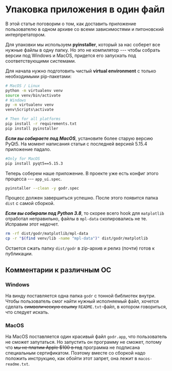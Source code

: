 # Упаковка приложения в один файл

В этой статье поговорим о том, как доставить приложение пользователю
в одном архиве со всеми зависимостями и питоновский интерпретатором.

Для упаковки мы используем **pyinstaller**, который за нас соберет
все нужные файлы в одну папку. Но это не компилятор --- чтобы собрать
версии под Windows и MacOS, придется его запускать под соответствующими
системами.

Для начала нужно подготовить чистый **virtual environment** с только
необходимыми pip-пакетами:

```bash
# MacOS / Linux
python -m virtualenv venv
source venv/bin/activate
# Windows
py -m virtualenv venv
venv\Scripts\activate

# Then for all platforms
pip install -r requirements.txt
pip install pyinstaller
```

***Если вы собираете под MacOS***, установите более старую версию PyQt5.
На момент написания статьи с последней версией 5.15.4 приложение
падало.

```bash
#Only for MacOS
pip install pyqt5==5.15.3
```

Теперь соберем наше приложение. В проекте уже есть конфиг этого
процесса --- `app_ui.spec`.

```bash
pyinstaller --clean -y godr.spec
```

Процесс должен завершиться успешно. После этого появится папка `dist` с
самой сборкой. 

***Если вы собирали под Python 3.8***, то скорее всего hook для 
`matplotlib` отработал неправильно, файлы в `mpl-data` скопировались
не те. Исправим этот недочет.

```bash
rm -rf dist/godr/matplotlib/mpl-data
cp -r "$(find venv/lib -name "mpl-data")" dist/godr/matplotlib
```

Остается сжать папку `dist/godr` в zip-архив и релиз (почти) готов к
публикации.

## Комментарии к различным ОС

### Windows

На винду поставляется одна папка `godr` с тонной библиотек внутри.
Чтобы пользователь смог найти нужный исполняемый файл, хочется сделать
~~символическую ссылку~~ `README.txt`-файл, в котором говориться, что
следует искать.

### MacOS

На MacOS поставляется один красивый файл `godr.app`, что пользователь
не сможет запутаться. Но запустить он программу не сможет, потому что
~~мы не платим Apple $100 в год~~ программа не подписана специальным
сертификатом. Поэтому вместе со сборкой надо положить инструкцию,
как обойти этот запрет, она лежит в `macos-readme.txt`.
